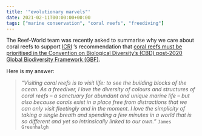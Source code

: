 ```yaml
---
title: '"evolutionary marvels"'
date: 2021-02-11T00:00:00+00:00
tags: ["marine conservation", "coral reefs", "freediving"]
---
```


The Reef-World team was recently asked to summarise why we care about coral reefs to support [ICRI](https://www.icriforum.org/) ’s recommendation that [coral reefs must be prioritised in the Convention on Biological Diversity’s (CBD) post-2020 Global Biodiversity Framework (GBF)](https://greenfins.net/blog/coral-reef-importance/).

Here is my answer:

> _“Visiting coral reefs is to visit life: to see the building blocks of the ocean. As a freediver, I love the diversity of colours and structures of coral reefs – a sanctuary for abundant and unique marine life – but also because corals exist in a place free from distractions that we can only visit fleetingly and in the moment. I love the simplicity of taking a single breath and spending a few minutes in a world that is so different and yet so intrinsically linked to our own.”_
> `James Greenhalgh`